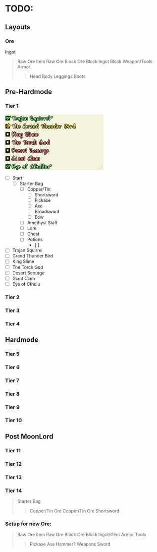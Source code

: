 # TODO:
## Layouts
### Ore
Ingot
>Raw Ore Item
>Raw Ore Block
>Ore Block
>Ingot Block
>Weapon/Tools
>Armor
>>Head
>>Body
>>Leggings
>>Boots

## Pre-Hardmode
### Tier 1
![tier1-img](img/tiers_template/tier1.png)

 - [ ] Start
	 - [ ] Starter Bag
		 - [ ] Copper/Tin:
			 - [ ] Shortsword
			 - [ ] Pickaxe
			 - [ ] Axe
			 - [ ] Broadsword
			 - [ ] Bow
		 - [ ] Amethyst Staff
		 - [ ] Lore
		 - [ ] Chest
		 - [ ]  Potions
			 - [ ] 
 - [ ] Trojan Squirrel
 - [ ] Grand Thunder Bird
 - [ ] King Slime
 - [ ] The Torch God
 - [ ] Desert Scourge
 - [ ] Giant Clam
 - [ ] Eye of Cthulu

### Tier 2
### Tier 3
### Tier 4
## Hardmode
### Tier 5
### Tier 6
### Tier 7
### Tier 8
### Tier 9
### Tier 10
## Post MoonLord
### Tier 11
### Tier 12
### Tier 13
### Tier 14


>Starter Bag
>> Copper/Tin Ore
>> Copper/Tin Ore Shortsword
>>


### Setup for new Ore:
>Raw Ore item
>Raw Ore Block
>Ore Block
>Ingot/Gem
> Armor
> Tools
>> Pickaxe
>> Axe
>> Hammer?
>Weapons
>> Sword

<!--stackedit_data:
eyJoaXN0b3J5IjpbMTQ3NzMzNzcxNyw2NjgyNjkxNTMsLTc1Nz
kxODk3LC05NjY3MTE2NTksLTIxMjg2OTM4NzYsLTE0Njg4NTEw
NTYsLTExODc3MzY1MSw4Mzg3OTk5NiwxMzQ4MjY1NTc2XX0=
-->